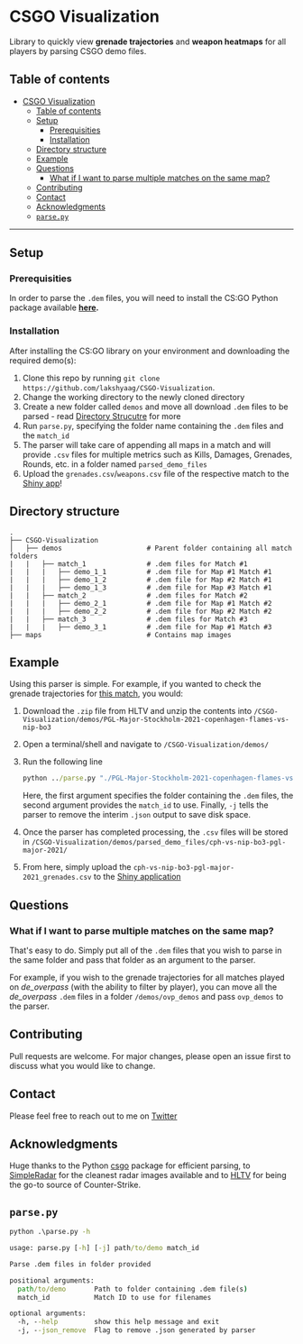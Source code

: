 # CSGO Visualization

Library to quickly view **grenade trajectories** and **weapon heatmaps** for all players by parsing CSGO demo files.

## Table of contents

- [CSGO Visualization](#csgo-visualization)
  - [Table of contents](#table-of-contents)
  - [Setup](#setup)
    - [Prerequisities](#prerequisities)
    - [Installation](#installation)
  - [Directory structure](#directory-structure)
  - [Example](#example)
  - [Questions](#questions)
    - [What if I want to parse multiple matches on the same map?](#what-if-i-want-to-parse-multiple-matches-on-the-same-map)
  - [Contributing](#contributing)
  - [Contact](#contact)
  - [Acknowledgments](#acknowledgments)
  - [`parse.py`](#parsepy)

---

## Setup

### Prerequisities

In order to parse the `.dem` files, you will need to install the CS:GO Python package available **[here](https://github.com/pnxenopoulos/csgo).**

### Installation

After installing the CS:GO library on your environment and downloading the required demo(s):

1. Clone this repo by running `git clone https://github.com/lakshyaag/CSGO-Visualization`.
2. Change the working directory to the newly cloned directory
3. Create a new folder called `demos` and move all download `.dem` files to be parsed - read [Directory Strucutre](#directory-structure) for more
4. Run `parse.py`, specifying the folder name containing the `.dem` files and the `match_id`
5. The parser will take care of appending all maps in a match and will provide `.csv` files for multiple metrics such as Kills, Damages, Grenades, Rounds, etc. in a folder named `parsed_demo_files`
6. Upload the `grenades.csv`/`weapons.csv` file of the respective match to the [Shiny app](https://lakshyaag.shinyapps.io/CSGO-Visualization/)!

## Directory structure

```dir
.
├── CSGO-Visualization
│   ├── demos                     # Parent folder containing all match folders
|   |   ├── match_1               # .dem files for Match #1
|   |   |   ├── demo_1_1          # .dem file for Map #1 Match #1
|   |   |   ├── demo_1_2          # .dem file for Map #2 Match #1
|   |   |   ├── demo_1_3          # .dem file for Map #3 Match #1
|   |   ├── match_2               # .dem files for Match #2
|   |   |   ├── demo_2_1          # .dem file for Map #1 Match #2
|   |   |   ├── demo_2_2          # .dem file for Map #2 Match #2
|   |   ├── match_3               # .dem files for Match #3
|   |   |   ├── demo_3_1          # .dem file for Map #1 Match #3
├── maps                          # Contains map images
```

## Example

Using this parser is simple. For example, if you wanted to check the grenade trajectories for [this match](https://www.hltv.org/matches/2352507/copenhagen-flames-vs-nip-pgl-major-stockholm-2021), you would:

1. Download the `.zip` file from HLTV and unzip the contents into `/CSGO-Visualization/demos/PGL-Major-Stockholm-2021-copenhagen-flames-vs-nip-bo3`
2. Open a terminal/shell and navigate to `/CSGO-Visualization/demos/`
3. Run the following line

   ```cmd
   python ../parse.py "./PGL-Major-Stockholm-2021-copenhagen-flames-vs-nip-bo3/" "cph-vs-nip-bo3-pgl-major-2021" -j
   ```

   Here, the first argument specifies the folder containing the `.dem` files, the second argument provides the `match_id` to use. Finally, `-j` tells the parser to remove the interim `.json` output to save disk space.

4. Once the parser has completed processing, the `.csv` files will be stored in `/CSGO-Visualization/demos/parsed_demo_files/cph-vs-nip-bo3-pgl-major-2021/`
5. From here, simply upload the `cph-vs-nip-bo3-pgl-major-2021_grenades.csv` to the [Shiny application](https://lakshyaag.shinyapps.io/CSGO-Visualization/)

## Questions

### What if I want to parse multiple matches on the same map?

That's easy to do. Simply put all of the `.dem` files that you wish to parse in the same folder and pass that folder as an argument to the parser.

For example, if you wish to the grenade trajectories for all matches played on *de_overpass* (with the ability to filter by player), you can move all the *de_overpass* `.dem` files in a folder `/demos/ovp_demos` and pass `ovp_demos` to the parser.

## Contributing

Pull requests are welcome. For major changes, please open an issue first to discuss what you would like to change.

## Contact

Please feel free to reach out to me on [Twitter](https://twitter.com/lakshyaag)

## Acknowledgments

Huge thanks to the Python [csgo](https://github.com/pnxenopoulos/csgo) package for efficient parsing, to [SimpleRadar](https://readtldr.gg/simpleradar-download) for the cleanest radar images available and to [HLTV](https://www.hltv.org/) for being the go-to source of Counter-Strike.

## `parse.py`

```cmd
python .\parse.py -h

usage: parse.py [-h] [-j] path/to/demo match_id

Parse .dem files in folder provided

positional arguments:
  path/to/demo       Path to folder containing .dem file(s)
  match_id           Match ID to use for filenames

optional arguments:
  -h, --help         show this help message and exit
  -j, --json_remove  Flag to remove .json generated by parser
  ```
